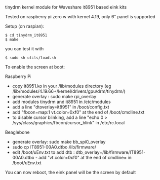 tinydrm kernel module for Waveshare it8951 based eink kits

Tested on raspberry pi zero w with kernel 4.19, only 6" panel is supported

Setup (on raspian):
```
$ cd tinydrm_it8951
$ make
```

you can test it with 
```
$ sudo sh utils/load.sh
```

To enable the screen at boot:

Raspberry Pi
- copy it8951.ko in your /lib/modules directory (eg /lib/modules/4.19.66+/kernel/drivers/gpu/drm/tinydrm/)
- generate overlay : sudo make rpi_overlay
- add modules tinydrm and it8951 in /etc/modules
- add a line "dtoverlay=it8951" in /boot/config.txt
- add "fbcon=map:1 vt.color=0xf0" at the end of /boot/cmdline.txt
- to disable cursor blinking, add a line "echo 0 > /sys/class/graphics/fbcon/cursor_blink" in /etc/rc.local

Beaglebone
   - generate overlay: sudo make bb_spi0_overlay
   - sudo cp IT8951-00A0.dtbo /lib/firmware/
   - edit /boot/uEnv.txt to add dtb : dtb_overlay=/lib/firmware/IT8951-00A0.dtbo
    - add "vt.color=0xf0" at the end of cmdline= in /boot/uEnv.txt

You can now reboot, the eink panel will be the screen by default
